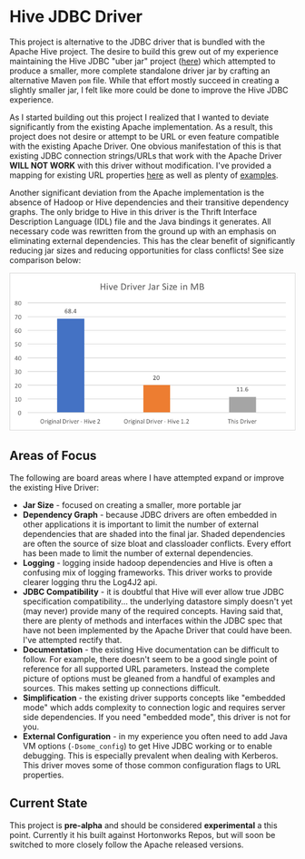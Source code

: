 # Hive JDBC Driver

This project is alternative to the JDBC driver that is bundled with the Apache Hive project.  The desire to build this grew out of my experience maintaining the Hive JDBC "uber jar" project ([here](https://github.com/timveil/hive-jdbc-uber-jar)) which attempted to produce a smaller, more complete standalone driver jar by crafting an alternative Maven `pom` file.  While that effort mostly succeed in creating a slightly smaller jar, I felt like more could be done to improve the Hive JDBC experience.

As I started building out this project I realized that I wanted to deviate significantly from the existing Apache implementation.  As a result, this project does not desire or attempt to be URL or even feature compatible with the existing Apache Driver.  One obvious manifestation of this is that existing JDBC connection strings/URLs that work with the Apache Driver __WILL NOT WORK__ with this driver without modification.  I've provided a mapping for existing URL properties [here](DRIVER-PROPERTIES.md#apache-driver-property-mapping) as well as plenty of [examples](EXAMPLES.md). 

Another significant deviation from the Apache implementation is the absence of Hadoop or Hive dependencies and their transitive dependency graphs.  The only bridge to Hive in this driver is the Thrift Interface Description Language (IDL) file and the Java bindings it generates.  All necessary code was rewritten from the ground up with an emphasis on eliminating external dependencies.  This has the clear benefit of significantly reducing jar sizes and reducing opportunities for class conflicts!  See size comparison below:

![](docs/sizes.png)

## Areas of Focus

The following are board areas where I have attempted expand or improve the existing Hive Driver:

* __Jar Size__ - focused on creating a smaller, more portable jar
* __Dependency Graph__ - because JDBC drivers are often embedded in other applications it is important to limit the number of external dependencies that are shaded into the final jar.  Shaded dependencies are often the source of size bloat and classloader conflicts.  Every effort has been made to limit the number of external dependencies.
* __Logging__ - logging inside hadoop dependencies and Hive is often a confusing mix of logging frameworks.  This driver works to provide clearer logging thru the Log4J2 api.
* __JDBC Compatibility__ - it is doubtful that Hive will ever allow true JDBC specification compatibility... the underlying datastore simply doesn't yet (may never) provide many of the required concepts.  Having said that, there are plenty of methods and interfaces within the JDBC spec that have not been implemented by the Apache Driver that could have been.  I've attempted rectify that.
* __Documentation__ - the existing Hive documentation can be difficult to follow.  For example, there doesn't seem to be a good single point of reference for all supported URL parameters.  Instead the complete picture of options must be gleaned from a handful of examples and sources.  This makes setting up connections difficult.
* __Simplification__ - the existing driver supports concepts like "embedded mode" which adds complexity to connection logic and requires server side dependencies.  If you need "embedded mode", this driver is not for you.  
* __External Configuration__ - in my experience you often need to add Java VM options (`-Dsome_config`) to get Hive JDBC working or to enable debugging.  This is especially prevalent when dealing with Kerberos.  This driver moves some of those common configuration flags to URL properties.

## Current State

This project is **pre-alpha** and should be considered **experimental** a this point.  Currently it his built against Hortonworks Repos, but will soon be switched to more closely follow the Apache released versions.